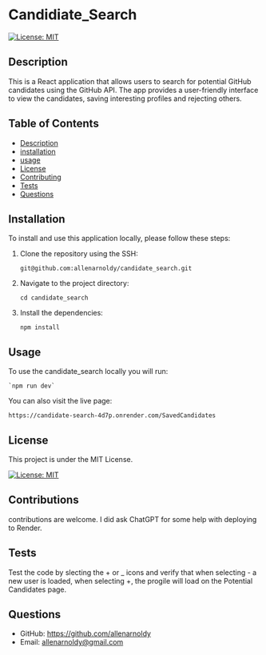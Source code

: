 # Candidiate_Search



[![License: MIT](https://img.shields.io/badge/License-MIT-yellow.svg)](https://opensource.org/licenses/MIT)

## Description
This is a React application that allows users to search for potential GitHub candidates using the GitHub API. The app provides a user-friendly interface to view the candidates, saving interesting profiles and rejecting others. 

## Table of Contents
- [Description](#description)
- [installation](#installation)
- [usage](#usage)
- [License](#license)
- [Contributing](#contributing)
- [Tests](#test)
- [Questions](#questions)

## Installation

To install and use this application locally, please follow these steps:

1. Clone the repository using the SSH:

    `git@github.com:allenarnoldy/candidate_search.git`
2. Navigate to the project directory:

    `cd candidate_search`
3. Install the dependencies:

    `npm install` 

## Usage
To use the candidate_search locally you will run:

    `npm run dev`

You can also visit the live page:

    https://candidate-search-4d7p.onrender.com/SavedCandidates

## License

This project is under the MIT License.

[![License: MIT](https://img.shields.io/badge/License-MIT-yellow.svg)](https://opensource.org/licenses/MIT)

## Contributions

contributions are welcome. I did ask ChatGPT for some help with deploying to Render.

## Tests

Test the code by slecting the + or _ icons and verify that when selecting - a new user is loaded, when selecting +, the progile will load on the Potential Candidates page.

## Questions
- GitHub: https://github.com/allenarnoldy
- Email: allenarnoldy@gmail.com